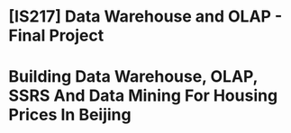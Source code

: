 # [IS217] Data Warehouse and OLAP - Final Project

# Building Data Warehouse, OLAP, SSRS And Data Mining For Housing Prices In Beijing
